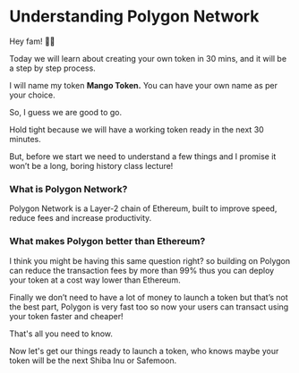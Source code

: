 # Understanding Polygon Network

Hey fam! 👋🏼

Today we will learn about creating your own token in 30 mins, and it will be a step by step process.

I will name my token **Mango Token.** You can have your own name as per your choice.

So, I guess we are good to go.

Hold tight because we will have a working token ready in the next 30 minutes.

But, before we start we need to understand a few things and I promise it won’t be a long, boring history class lecture!

### What is Polygon Network?

Polygon Network is a Layer-2 chain of Ethereum, built to improve speed, reduce fees and increase productivity.

### What makes Polygon better than Ethereum?

I think you might be having this same question right? so building on Polygon can reduce the transaction fees by more than 99% thus you can deploy your token at a cost way lower than Ethereum.

Finally we don’t need to have a lot of money to launch a token but that’s not the best part, Polygon is very fast too so now your users can transact using your token faster and cheaper!

That's all you need to know.

Now let's get our things ready to launch a token, who knows maybe your token will be the next Shiba Inu or Safemoon.
